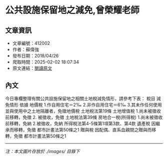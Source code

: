 # 公共設施保留地之減免,曾榮耀老師

## 文章資訊
- 文章編號：412002
- 作者：蘇偉強
- 發布日期：2018/04/26
- 爬取時間：2025-02-02 18:07:34
- 原文連結：[閱讀原文](https://real-estate.get.com.tw/Columns/detail.aspx?no=412002)

## 內文
今日專欄整理有關公共設施保留地之相關土地稅減免情形，請參考下表：
稅目
減免情形
依據
地價稅
1.作自用住宅＝2‰
2.非作自用住宅＝6‰
3.其未作任何使用並與使用中之土地隔離者，免徵地價稅
土地稅法第19條
土地增值稅
1.尚未被徵收前移轉，免徵
2. 被徵收，免徵
土地稅法第39條
房地合一稅(所得稅)
1.尚未被徵收前移轉，免納
2.被徵收，免納
所得稅法第4-5條第1項第3款、第4款
遺產稅
因繼承而移轉，免徵
都市計畫法第50條之1
贈與稅
因配偶、直系血親間之贈與而移轉，免徵
都市計畫法第50條之1

---
*注：本文圖片存放於 ./images/ 目錄下*
